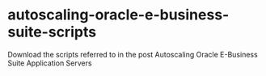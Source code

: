 # autoscaling-oracle-e-business-suite-scripts
 Download the scripts referred to in the post Autoscaling Oracle E-Business Suite Application Servers
